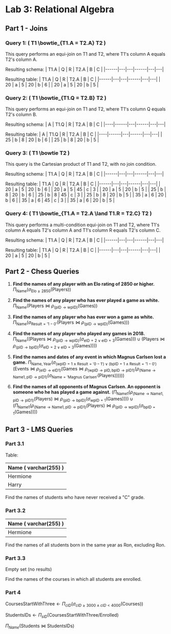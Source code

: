 # Lab 3: Relational Algebra

## Part 1 - Joins

### Query 1: \( T1 \bowtie_{T1.A = T2.A} T2 \)

This query performs an equi-join on T1 and T2, where T1's column A equals T2's column A.

Resulting schema:
| T1.A | Q | R | T2.A | B | C |
|------|---|---|------|---|---|

Resulting table:
| T1.A | Q | R | T2.A | B | C |
|------|---|---|------|---|---|
| 20   | a | 5 | 20   | b | 6 |
| 20   | a | 5 | 20   | b | 5 |

### Query 2: \( T1 \bowtie_{T1.Q = T2.B} T2 \)

This query performs an equi-join on T1 and T2, where T1's column Q equals T2's column B.

Resulting schema:
| A  | T1.Q | R | T2.A | B | C |
|----|------|---|------|---|---|

Resulting table:
| A  | T1.Q | R | T2.A | B | C |
|----|------|---|------|---|---|
| 25 | b    | 8 | 20   | b | 6 |
| 25 | b    | 8 | 20   | b | 5 |

### Query 3: \( T1 \bowtie T2 \)

This query is the Cartesian product of T1 and T2, with no join condition.

Resulting schema:
| T1.A | Q | R | T2.A | B | C |
|------|---|---|------|---|---|

Resulting table:
| T1.A | Q | R | T2.A | B | C |
|------|---|---|------|---|---|
| 20   | a | 5 | 20   | b | 6 |
| 20   | a | 5 | 45   | c | 3 |
| 20   | a | 5 | 20   | b | 5 |
| 25   | b | 8 | 20   | b | 6 |
| 25   | b | 8 | 45   | c | 3 |
| 25   | b | 8 | 20   | b | 5 |
| 35   | a | 6 | 20   | b | 6 |
| 35   | a | 6 | 45   | c | 3 |
| 35   | a | 6 | 20   | b | 5 |

### Query 4: \( T1 \bowtie_{T1.A = T2.A \land T1.R = T2.C} T2 \)

This query performs a multi-condition equi-join on T1 and T2, where T1's column A equals T2's column A and T1's column R equals T2's column C.

Resulting schema:
| T1.A | Q | R | T2.A | B | C |
|------|---|---|------|---|---|

Resulting table:
| T1.A | Q | R | T2.A | B | C |
|------|---|---|------|---|---|
| 20   | a | 5 | 20   | b | 5 |

## Part 2 - Chess Queries

1. **Find the names of any player with an Elo rating of 2850 or higher.**
$\Pi_{\text{Name}}(\sigma_{\text{Elo} \geq 2850}(\text{Players}))$

2. **Find the names of any player who has ever played a game as white.**
$\Pi_{\text{Name}}(\text{Players} \bowtie \rho_{(\text{pID} \rightarrow \text{wpID})}(\text{Games}))$

3. **Find the names of any player who has ever won a game as white.**
$\Pi_{\text{Name}}(\sigma_{\text{Result} = '1-0'}(\text{Players} \bowtie \rho_{(\text{pID} \rightarrow \text{wpID})}(\text{Games})))$

4. **Find the names of any player who played any games in 2018.**
$\Pi_{\text{Name}}((\text{Players} \bowtie \rho_{(\text{pID} \rightarrow \text{wpID})}(\sigma_{\text{eID} = 2 \vee \text{eID} = 3}(\text{Games}))) \cup (\text{Players} \bowtie \rho_{(\text{pID} \rightarrow \text{bpID})}(\sigma_{\text{eID} = 2 \vee \text{eID} = 3}(\text{Games}))))$

5. **Find the names and dates of any event in which Magnus Carlsen lost a game.**
$\Pi_{\text{Name}, \text{Year}}(\sigma_{(\text{wpID} = 1 \wedge \text{Result} = '0-1') \vee (\text{bpID} = 1 \wedge \text{Result} = '1-0')}(\text{Events} \bowtie \rho_{(\text{eID} \rightarrow \text{eID1})}(\text{Games} \bowtie \rho_{(\text{wpID} \rightarrow \text{pID}, \text{bpID} \rightarrow \text{pID1})}(\rho_{(\text{Name} \rightarrow \text{Name1}, \text{pID} \rightarrow \text{pID1})}(\sigma_{\text{Name} = '\text{Magnus Carlsen}'}(\text{Players}))))))$

6. **Find the names of all opponents of Magnus Carlsen. An opponent is someone who he has played a game against.**
$(\Pi_{\text{Name1}}(\rho_{(\text{Name} \rightarrow \text{Name1}, \text{pID} \rightarrow \text{pID1})}(\text{Players}) \bowtie \rho_{(\text{pID} \rightarrow \text{bpID})}(\sigma_{\text{wpID} = 1}(\text{Games})))) \cup (\Pi_{\text{Name1}}(\rho_{(\text{Name} \rightarrow \text{Name1}, \text{pID} \rightarrow \text{pID1})}(\text{Players}) \bowtie \rho_{(\text{pID} \rightarrow \text{wpID})}(\sigma_{\text{bpID} = 1}(\text{Games}))))$

## Part 3 - LMS Queries

### Part 3.1

Table: 

| Name ( varchar(255) )    |
|----------|
| Hermione |
| Harry    |

Find the names of students who have never received a "C" grade.

### Part 3.2

| Name ( varchar(255) )     |
|----------|
| Hermione |

Find the names of all students born in the same year as Ron, excluding Ron.

### Part 3.3

Empty set (no results)

Find the names of the courses in which all students are enrolled.

### Part 4

$\text{CoursesStartWithThree} \gets \Pi_{cID}(\sigma_{cID \geq 3000 \land cID < 4000} (\text{Courses}))$

$\text{StudentsIDs} \gets \Pi_{sID} (\text{CoursesStartWithThree} / \text{Enrolled})$

$\Pi_{Name} (\text{Students} \bowtie \text{StudentsIDs})$


